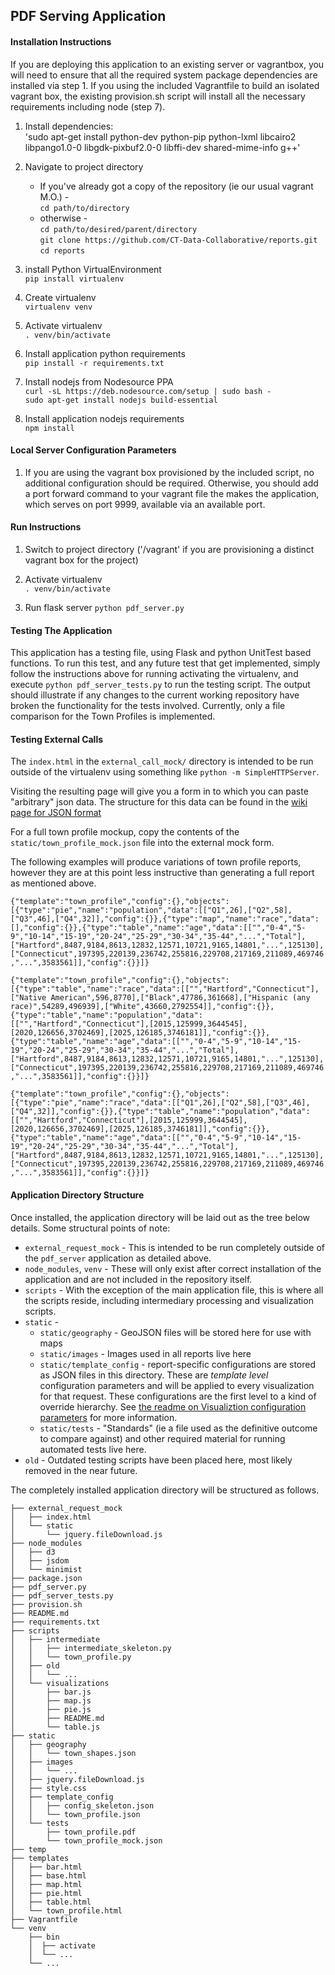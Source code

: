 ## PDF Serving Application

#### Installation Instructions

If you are deploying this application to an existing server or vagrantbox, you will need to ensure that all the required system package dependencies are installed via step 1. If you using the included Vagrantfile to build an isolated vagrant box, the existing provision.sh script will install all the necessary requirements including node (step 7).

1. Install dependencies:    
'sudo apt-get install python-dev python-pip python-lxml libcairo2 libpango1.0-0 libgdk-pixbuf2.0-0 libffi-dev shared-mime-info g++'


2. Navigate to project directory  
   + If you've already got a copy of the repository (ie our usual vagrant M.O.) -  
   `cd path/to/directory`  
   + otherwise -  
   `cd path/to/desired/parent/directory`  
   `git clone https://github.com/CT-Data-Collaborative/reports.git`  
   `cd reports`

3. install Python VirtualEnvironment  
`pip install virtualenv`  

4. Create virtualenv  
`virtualenv venv`  

5. Activate virtualenv  
`. venv/bin/activate`  

6. Install application python requirements  
`pip install -r requirements.txt`  

7. Install nodejs from Nodesource PPA  
`curl -sL https://deb.nodesource.com/setup | sudo bash -`  
`sudo apt-get install nodejs build-essential`  

8. Install application nodejs requirements  
`npm install`  

#### Local Server Configuration Parameters

1. If you are using the vagrant box provisioned by the included script, no additional configuration should be required. Otherwise, you should add a port forward command to your vagrant file the makes the application, which serves on port 9999, available via an available port. 

#### Run Instructions

1. Switch to project directory ('/vagrant' if you are provisioning a distinct vagrant box for the project)

2. Activate virtualenv  
`. venv/bin/activate`  

3. Run flask server
`python pdf_server.py`

#### Testing The Application  
This application has a testing file, using Flask and python UnitTest based functions. To run this test, and any future test that get implemented, simply follow the instructions above for running activating the virtualenv, and execute `python pdf_server_tests.py` to run the testing script.  The output should illustrate if any changes to the current working repository have broken the functionality for the tests involved. Currently, only a file comparison for the Town Profiles is implemented.
  
#### Testing External Calls

The `index.html` in the `external_call_mock/` directory is intended to be run outside of the virtualenv using something like
`python -m SimpleHTTPServer`.

Visiting the resulting page will give you a form in to which you can paste "arbitrary" json data. The structure for this data can be found in the [wiki page for JSON format](https://github.com/CT-Data-Collaborative/reports/wiki/JSON-Format)

For a full town profile mockup, copy the contents of the `static/town_profile_mock.json` file into the external mock form.

The following examples will produce variations of town profile reports, however they are at this point less instructive than generating a full report as mentioned above.

`{"template":"town_profile","config":{},"objects":[{"type":"pie","name":"population","data":[["Q1",26],["Q2",58],["Q3",46],["Q4",32]],"config":{}},{"type":"map","name":"race","data":[],"config":{}},{"type":"table","name":"age","data":[["","0-4","5-9","10-14","15-19","20-24","25-29","30-34","35-44","...","Total"],["Hartford",8487,9184,8613,12832,12571,10721,9165,14801,"...",125130],["Connecticut",197395,220139,236742,255816,229708,217169,211089,469746,"...",3583561]],"config":{}}]}`

`{"template":"town_profile","config":{},"objects":[{"type":"table","name":"race","data":[["","Hartford","Connecticut"],["Native American",596,8770],["Black",47786,361668],["Hispanic (any race)",54289,496939],["White",43660,2792554]],"config":{}},{"type":"table","name":"population","data":[["","Hartford","Connecticut"],[2015,125999,3644545],[2020,126656,3702469],[2025,126185,3746181]],"config":{}},{"type":"table","name":"age","data":[["","0-4","5-9","10-14","15-19","20-24","25-29","30-34","35-44","...","Total"],["Hartford",8487,9184,8613,12832,12571,10721,9165,14801,"...",125130],["Connecticut",197395,220139,236742,255816,229708,217169,211089,469746,"...",3583561]],"config":{}}]}`

`{"template":"town_profile","config":{},"objects":[{"type":"pie","name":"race","data":[["Q1",26],["Q2",58],["Q3",46],["Q4",32]],"config":{}},{"type":"table","name":"population","data":[["","Hartford","Connecticut"],[2015,125999,3644545],[2020,126656,3702469],[2025,126185,3746181]],"config":{}},{"type":"table","name":"age","data":[["","0-4","5-9","10-14","15-19","20-24","25-29","30-34","35-44","...","Total"],["Hartford",8487,9184,8613,12832,12571,10721,9165,14801,"...",125130],["Connecticut",197395,220139,236742,255816,229708,217169,211089,469746,"...",3583561]],"config":{}}]}`

#### Application Directory Structure  
Once installed, the application directory will be laid out as the tree below details. Some structural points of note:
+ `external_request_mock` - This is intended to be run completely outside of the `pdf_server` application as detailed above.  
+ `node_modules`, `venv` - These will only exist after correct installation of the application and are not included in the repository itself.
+ `scripts` - With the exception of the main application file, this is where all the scripts reside, including intermediary processing and visualization scripts.
+ `static` - 
   + `static/geography` - GeoJSON files will be stored here for use with maps
   + `static/images` - Images used in all reports live here
   + `static/template_config` - report-specific configurations are stored as JSON files in this directory. These are _template level_ configuration parameters and will be applied to every visualization for that request. These configurations are the first level to a kind of override hierarchy. See [the readme on Visualiztion configuration parameters](https://github.com/CT-Data-Collaborative/reports/blob/master/scripts/visualizations/README.md) for more information.
   + `static/tests` - "Standards" (ie a file used as the definitive outcome to compare against) and other required material for running automated tests live here.
+ `old` - Outdated testing scripts have been placed here, most likely removed in the near future.

The completely installed application directory will be structured as follows.  
```
├── external_request_mock
│   ├── index.html
│   └── static
│       └── jquery.fileDownload.js
├── node_modules
│   ├── d3
│   ├── jsdom
│   └── minimist
├── package.json
├── pdf_server.py
├── pdf_server_tests.py
├── provision.sh
├── README.md
├── requirements.txt
├── scripts
│   ├── intermediate
│   │   ├── intermediate_skeleton.py
│   │   └── town_profile.py
│   ├── old
│   │   └── ...
│   └── visualizations
│       ├── bar.js
│       ├── map.js
│       ├── pie.js
│       ├── README.md
│       └── table.js
├── static
│   ├── geography
│   │   └── town_shapes.json
│   ├── images
│   │   └── ... 
│   ├── jquery.fileDownload.js
│   ├── style.css
│   ├── template_config
│   │   ├── config_skeleton.json
│   │   └── town_profile.json
│   └── tests
│       ├── town_profile.pdf
│       └── town_profile_mock.json
├── temp
├── templates
│   ├── bar.html
│   ├── base.html
│   ├── map.html
│   ├── pie.html
│   ├── table.html
│   └── town_profile.html
├── Vagrantfile
└── venv
    ├── bin
    │  ├── activate
    │  └── ...
    └── ...
```
